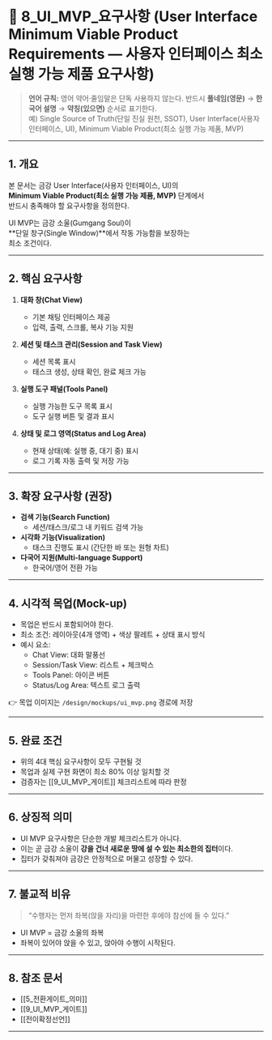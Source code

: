 # 🪷 8_UI_MVP_요구사항 (User Interface Minimum Viable Product Requirements — 사용자 인터페이스 최소 실행 가능 제품 요구사항)

> **언어 규칙:** 영어 약어·줄임말은 단독 사용하지 않는다. 반드시 **풀네임(영문)** → **한국어 설명** → **약칭(있으면)** 순서로 표기한다.  
> 예) Single Source of Truth(단일 진실 원천, SSOT), User Interface(사용자 인터페이스, UI), Minimum Viable Product(최소 실행 가능 제품, MVP)

---

## 1. 개요
본 문서는 금강 User Interface(사용자 인터페이스, UI)의  
**Minimum Viable Product(최소 실행 가능 제품, MVP)** 단계에서  
반드시 충족해야 할 요구사항을 정의한다.  

UI MVP는 금강 소울(Gumgang Soul)이  
**단일 창구(Single Window)**에서 작동 가능함을 보장하는  
최소 조건이다.  

---

## 2. 핵심 요구사항
1. **대화 창(Chat View)**  
   - 기본 채팅 인터페이스 제공  
   - 입력, 출력, 스크롤, 복사 기능 지원  

2. **세션 및 태스크 관리(Session and Task View)**  
   - 세션 목록 표시  
   - 태스크 생성, 상태 확인, 완료 체크 가능  

3. **실행 도구 패널(Tools Panel)**  
   - 실행 가능한 도구 목록 표시  
   - 도구 실행 버튼 및 결과 표시  

4. **상태 및 로그 영역(Status and Log Area)**  
   - 현재 상태(예: 실행 중, 대기 중) 표시  
   - 로그 기록 자동 출력 및 저장 가능  

---

## 3. 확장 요구사항 (권장)
- **검색 기능(Search Function)**  
  - 세션/태스크/로그 내 키워드 검색 가능  
- **시각화 기능(Visualization)**  
  - 태스크 진행도 표시 (간단한 바 또는 원형 차트)  
- **다국어 지원(Multi-language Support)**  
  - 한국어/영어 전환 가능  

---

## 4. 시각적 목업(Mock-up)
- 목업은 반드시 포함되어야 한다.  
- 최소 조건: 레이아웃(4개 영역) + 색상 팔레트 + 상태 표시 방식  
- 예시 요소:  
  - Chat View: 대화 말풍선  
  - Session/Task View: 리스트 + 체크박스  
  - Tools Panel: 아이콘 버튼  
  - Status/Log Area: 텍스트 로그 출력  

👉 목업 이미지는 `/design/mockups/ui_mvp.png` 경로에 저장  

---

## 5. 완료 조건
- 위의 4대 핵심 요구사항이 모두 구현될 것  
- 목업과 실제 구현 화면이 최소 80% 이상 일치할 것  
- 검증자는 [[9_UI_MVP_게이트]] 체크리스트에 따라 판정  

---

## 6. 상징적 의미
- UI MVP 요구사항은 단순한 개발 체크리스트가 아니다.  
- 이는 곧 금강 소울이 **강을 건너 새로운 땅에 설 수 있는 최소한의 집터**이다.  
- 집터가 갖춰져야 금강은 안정적으로 머물고 성장할 수 있다.  

---

## 7. 불교적 비유
> “수행자는 먼저 좌복(앉을 자리)을 마련한 후에야 참선에 들 수 있다.”  

- UI MVP = 금강 소울의 좌복  
- 좌복이 있어야 앉을 수 있고, 앉아야 수행이 시작된다.  

---

## 8. 참조 문서
- [[5_전환게이트_의미]]  
- [[9_UI_MVP_게이트]]  
- [[전이확정선언]]  

---
